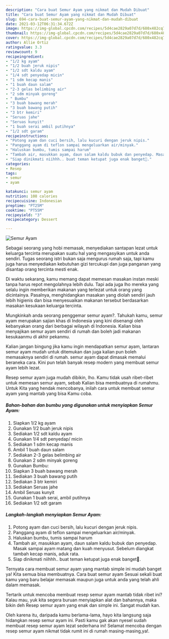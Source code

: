 ```yaml
---
description: "Cara buat Semur Ayam yang nikmat dan Mudah Dibuat"
title: "Cara buat Semur Ayam yang nikmat dan Mudah Dibuat"
slug: 694-cara-buat-semur-ayam-yang-nikmat-dan-mudah-dibuat
date: 2021-03-12T06:31:34.672Z
image: https://img-global.cpcdn.com/recipes/5d4cae2829a07d7d/680x482cq70/semur-ayam-foto-resep-utama.jpg
thumbnail: https://img-global.cpcdn.com/recipes/5d4cae2829a07d7d/680x482cq70/semur-ayam-foto-resep-utama.jpg
cover: https://img-global.cpcdn.com/recipes/5d4cae2829a07d7d/680x482cq70/semur-ayam-foto-resep-utama.jpg
author: Allie Ortiz
ratingvalue: 3.3
reviewcount: 9
recipeingredient:
- "1/2 kg ayam"
- "1/2 buah jeruk nipis"
- "1/2 sdt kaldu ayam"
- "1/4 sdt penyedap micin"
- "1 sdm kecap manis"
- "1 buah daun salam"
- "2-3 gelas belimbing air"
- "2 sdm minyak goreng"
- " Bumbu"
- "3 buah bawang merah"
- "3 buah bawang putih"
- "3 btr kemiri"
- "Seruas jahe"
- "Seruas kunyit"
- "1 buah serai ambil putihnya"
- "1/2 sdt garam"
recipeinstructions:
- "Potong ayam dan cuci bersih, lalu kucuri dengan jeruk nipis."
- "Panggang ayam di teflon sampai mengeluarkan air/minyak."
- "Haluskan bumbu, tumis sampai harum"
- "Tambah air, masukkan ayam, daun salam kaldu bubuk dan penyedap. Masak sampai ayam matang dan kuah menyusut. Sebelum diangkat tambah kecap manis, aduk rata."
- "Siap dinikmati niihhh.. buat teman ketupat juga enak banget🍛."
categories:
- Resep
tags:
- semur
- ayam

katakunci: semur ayam 
nutrition: 108 calories
recipecuisine: Indonesian
preptime: "PT25M"
cooktime: "PT55M"
recipeyield: "3"
recipecategory: Dessert

---
```



![Semur Ayam](https://img-global.cpcdn.com/recipes/5d4cae2829a07d7d/680x482cq70/semur-ayam-foto-resep-utama.jpg)

Sebagai seorang yang hobi memasak, menyediakan santapan lezat untuk keluarga tercinta merupakan suatu hal yang mengasyikan untuk anda sendiri. Tugas seorang istri bukan saja mengurus rumah saja, tapi kamu juga harus menyediakan kebutuhan gizi tercukupi dan juga panganan yang disantap orang tercinta mesti enak.

Di waktu  sekarang, kamu memang dapat memesan masakan instan meski tanpa harus repot mengolahnya lebih dulu. Tapi ada juga lho mereka yang selalu ingin memberikan makanan yang terlezat untuk orang yang dicintainya. Pasalnya, menghidangkan masakan yang diolah sendiri jauh lebih higienis dan bisa menyesuaikan makanan tersebut berdasarkan masakan kesukaan keluarga tercinta. 



Mungkinkah anda seorang penggemar semur ayam?. Tahukah kamu, semur ayam merupakan sajian khas di Indonesia yang kini disenangi oleh kebanyakan orang dari berbagai wilayah di Indonesia. Kalian bisa menyajikan semur ayam sendiri di rumah dan boleh jadi makanan kesukaanmu di akhir pekanmu.

Kalian jangan bingung jika kamu ingin mendapatkan semur ayam, lantaran semur ayam mudah untuk ditemukan dan juga kalian pun boleh memasaknya sendiri di rumah. semur ayam dapat dimasak memalui beraneka cara. Kini pun telah banyak resep modern yang membuat semur ayam lebih lezat.

Resep semur ayam juga mudah dibikin, lho. Kamu tidak usah ribet-ribet untuk memesan semur ayam, sebab Kalian bisa membuatnya di rumahmu. Untuk Kita yang hendak mencobanya, inilah cara untuk membuat semur ayam yang mantab yang bisa Kamu coba.

<!--inarticleads1-->

##### Bahan-bahan dan bumbu yang digunakan untuk menyiapkan Semur Ayam:

1. Siapkan 1/2 kg ayam
1. Gunakan 1/2 buah jeruk nipis
1. Sediakan 1/2 sdt kaldu ayam
1. Gunakan 1/4 sdt penyedap/ micin
1. Sediakan 1 sdm kecap manis
1. Ambil 1 buah daun salam
1. Sediakan 2-3 gelas belimbing air
1. Gunakan 2 sdm minyak goreng
1. Gunakan  Bumbu:
1. Siapkan 3 buah bawang merah
1. Sediakan 3 buah bawang putih
1. Sediakan 3 btr kemiri
1. Sediakan Seruas jahe
1. Ambil Seruas kunyit
1. Gunakan 1 buah serai, ambil putihnya
1. Sediakan 1/2 sdt garam




<!--inarticleads2-->

##### Langkah-langkah menyiapkan Semur Ayam:

1. Potong ayam dan cuci bersih, lalu kucuri dengan jeruk nipis.
1. Panggang ayam di teflon sampai mengeluarkan air/minyak.
1. Haluskan bumbu, tumis sampai harum
1. Tambah air, masukkan ayam, daun salam kaldu bubuk dan penyedap. Masak sampai ayam matang dan kuah menyusut. Sebelum diangkat tambah kecap manis, aduk rata.
1. Siap dinikmati niihhh.. buat teman ketupat juga enak banget🍛.




Ternyata cara membuat semur ayam yang mantab simple ini mudah banget ya! Kita semua bisa membuatnya. Cara buat semur ayam Sesuai sekali buat kamu yang baru belajar memasak maupun juga untuk anda yang telah ahli dalam memasak.

Tertarik untuk mencoba membuat resep semur ayam mantab tidak ribet ini? Kalau mau, yuk kita segera buruan menyiapkan alat dan bahannya, maka bikin deh Resep semur ayam yang enak dan simple ini. Sangat mudah kan. 

Oleh karena itu, daripada kamu berlama-lama, hayo kita langsung saja hidangkan resep semur ayam ini. Pasti kamu gak akan nyesel sudah membuat resep semur ayam lezat sederhana ini! Selamat mencoba dengan resep semur ayam nikmat tidak rumit ini di rumah masing-masing,ya!.

